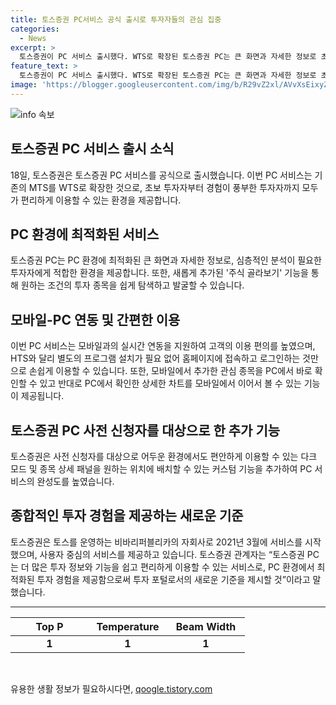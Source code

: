 ```yaml
---
title: 토스증권 PC서비스 공식 출시로 투자자들의 관심 집중
categories:
  - News
excerpt: >
  토스증권이 PC 서비스 출시했다. WTS로 확장된 토스증권 PC는 큰 화면과 자세한 정보로 초보부터 숙련자까지 투자가 편리하다. 새로운 주식 골라보기 기능을 통해 원하는 조건의 투자 종목을 쉽게 찾을 수 있고, 모바일과 PC가 실시간으로 연동된다. 간편한 본인인증과 HTS와 달리 프로그램 설치가 필요 없는 것도 장점이다. 또한 사전 이용자 의견을 반영해 다크 모드와 종목 상세 패널 커스텀 기능을 추가했고, 사용자 중심의 서비스를 제공한다고 한다.
feature_text: >
  토스증권이 PC 서비스 출시했다. WTS로 확장된 토스증권 PC는 큰 화면과 자세한 정보로 초보부터 숙련자까지 투자가 편리하다. 새로운 주식 골라보기 기능을 통해 원하는 조건의 투자 종목을 쉽게 찾을 수 있고, 모바일과 PC가 실시간으로 연동된다. 간편한 본인인증과 HTS와 달리 프로그램 설치가 필요 없는 것도 장점이다. 또한 사전 이용자 의견을 반영해 다크 모드와 종목 상세 패널 커스텀 기능을 추가했고, 사용자 중심의 서비스를 제공한다고 한다.
image: 'https://blogger.googleusercontent.com/img/b/R29vZ2xl/AVvXsEixyZcFfHzMRdzZMjFBmAUKJYCLCGyLL1o632UiGVXcaFdKo_bkvkuCioo0uUKlGfBVcT3P84aROyZIXSBEx3Aw5nCQ3pTgDom1WDC4m8eifvWiAmWEEVb4x6G_l8C0QH225ldMjyaFvpxGEBGNO37VmDTDMHGhJPq73UglMfDca1-0aw/s1600/blogspot.png'
---
```


<p><img src="https://blogger.googleusercontent.com/img/b/R29vZ2xl/AVvXsEixyZcFfHzMRdzZMjFBmAUKJYCLCGyLL1o632UiGVXcaFdKo_bkvkuCioo0uUKlGfBVcT3P84aROyZIXSBEx3Aw5nCQ3pTgDom1WDC4m8eifvWiAmWEEVb4x6G_l8C0QH225ldMjyaFvpxGEBGNO37VmDTDMHGhJPq73UglMfDca1-0aw/s1600/blogspot.png" alt="info 속보" /></p>

<h2 data-ke-size="size26">토스증권 PC 서비스 출시 소식</h2>

<p data-ke-size="size16">18일, 토스증권은 토스증권 PC 서비스를 공식으로 출시했습니다. 이번 PC 서비스는 기존의 MTS를 WTS로 확장한 것으로, 초보 투자자부터 경험이 풍부한 투자자까지 모두가 편리하게 이용할 수 있는 환경을 제공합니다.</p>

<h2 data-ke-size="size24">PC 환경에 최적화된 서비스</h2>

<p data-ke-size="size16">토스증권 PC는 PC 환경에 최적화된 큰 화면과 자세한 정보로, 심층적인 분석이 필요한 투자자에게 적합한 환경을 제공합니다. 또한, 새롭게 추가된 '주식 골라보기' 기능을 통해 원하는 조건의 투자 종목을 쉽게 탐색하고 발굴할 수 있습니다.</p>

<h2 data-ke-size="size24">모바일-PC 연동 및 간편한 이용</h2>

<p data-ke-size="size16">이번 PC 서비스는 모바일과의 실시간 연동을 지원하여 고객의 이용 편의를 높였으며, HTS와 달리 별도의 프로그램 설치가 필요 없어 홈페이지에 접속하고 로그인하는 것만으로 손쉽게 이용할 수 있습니다. 또한, 모바일에서 추가한 관심 종목을 PC에서 바로 확인할 수 있고 반대로 PC에서 확인한 상세한 차트를 모바일에서 이어서 볼 수 있는 기능이 제공됩니다.</p>

<h2 data-ke-size="size24">토스증권 PC 사전 신청자를 대상으로 한 추가 기능</h2>

<p data-ke-size="size16">토스증권은 사전 신청자를 대상으로 어두운 환경에서도 편안하게 이용할 수 있는 다크 모드 및 종목 상세 패널을 원하는 위치에 배치할 수 있는 커스텀 기능을 추가하여 PC 서비스의 완성도를 높였습니다.</p>

<h2 data-ke-size="size24">종합적인 투자 경험을 제공하는 새로운 기준</h2>

<p data-ke-size="size16">토스증권은 토스를 운영하는 비바리퍼블리카의 자회사로 2021년 3월에 서비스를 시작했으며, 사용자 중심의 서비스를 제공하고 있습니다. 토스증권 관계자는 “토스증권 PC는 더 많은 투자 정보와 기능을 쉽고 편리하게 이용할 수 있는 서비스로, PC 환경에서 최적화된 투자 경험을 제공함으로써 투자 포털로서의 새로운 기준을 제시할 것”이라고 말했습니다.</p>

<hr data-ke-size="size24">

<table>
    <thead>
        <tr>
            <th style="text-align: center; width: 109px;">Top P</th>
            <th style="text-align: center; width: 109px;">Temperature</th>
            <th style="text-align: center; width: 109px;">Beam Width</th>
        </tr>
    </thead>
    <tbody>
        <tr>
            <td style="text-align: center; height: 17px;"><b>1</b></td>
            <td style="text-align: center; height: 17px;"><b>1</b></td>
            <td style="text-align: center; height: 17px;"><b>1</b></td>
        </tr>
    </tbody>
</table>

<p data-ke-size="size16">&nbsp;</p>
유용한 생활 정보가 필요하시다면, <a href="https://qoogle.tistory.com" rel="dofollow">qoogle.tistory.com</a>


